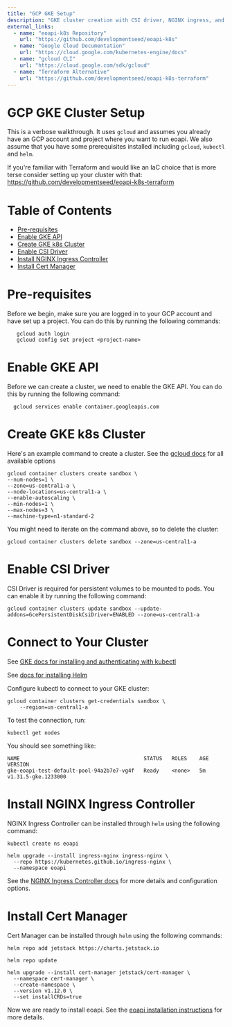 ```yaml
---
title: "GCP GKE Setup"
description: "GKE cluster creation with CSI driver, NGINX ingress, and cert-manager"
external_links:
  - name: "eoapi-k8s Repository"
    url: "https://github.com/developmentseed/eoapi-k8s"
  - name: "Google Cloud Documentation"
    url: "https://cloud.google.com/kubernetes-engine/docs"
  - name: "gcloud CLI"
    url: "https://cloud.google.com/sdk/gcloud"
  - name: "Terraform Alternative"
    url: "https://github.com/developmentseed/eoapi-k8s-terraform"
---
```


# GCP GKE Cluster Setup

This is a verbose walkthrough. It uses `gcloud` and assumes you already have an GCP account and project where you want to run eoapi. We also assume that you have some prerequisites installed including `gcloud`, `kubectl` and `helm`.

If you're familiar with Terraform and would like an IaC choice that is more terse consider setting up your cluster with that: https://github.com/developmentseed/eoapi-k8s-terraform

# Table of Contents
- [Pre-requisites](#pre-requisites)
- [Enable GKE API](#enable-gke-api)
- [Create GKE k8s Cluster](#create-gke-k8s-cluster)
- [Enable CSI Driver](#enable-csi-driver)
- [Install NGINX Ingress Controller](#install-nginx-ingress-controller)
- [Install Cert Manager](#install-cert-manager)


 # Pre-requisites

 Before we begin, make sure you are logged in to your GCP account and have set up a project. You can do this by running the following commands:
 ```
    gcloud auth login
    gcloud config set project <project-name>
```

# Enable GKE API

Before we can create a cluster, we need to enable the GKE API. You can do this by running the following command:
```
  gcloud services enable container.googleapis.com
```

# Create GKE k8s Cluster

Here's an example command to create a cluster. See the [gcloud docs](https://cloud.google.com/sdk/gcloud/reference/container/clusters/create) for all available options
  ```
  gcloud container clusters create sandbox \
  --num-nodes=1 \
  --zone=us-central1-a \
  --node-locations=us-central1-a \
  --enable-autoscaling \
  --min-nodes=1 \
  --max-nodes=3 \
  --machine-type=n1-standard-2
  ```

You might need to iterate on the command above, so to delete the cluster:
  ```
  gcloud container clusters delete sandbox --zone=us-central1-a
  ```

# Enable CSI Driver

CSI Driver is required for persistent volumes to be mounted to pods. You can enable it by running the following command:

```
gcloud container clusters update sandbox --update-addons=GcePersistentDiskCsiDriver=ENABLED --zone=us-central1-a
```

# Connect to Your Cluster

See [GKE docs for installing and authenticating with kubectl](https://cloud.google.com/kubernetes-engine/docs/how-to/cluster-access-for-kubectl#install_plugin)

See [docs for installing Helm](https://helm.sh/docs/intro/install/)

Configure kubectl to connect to your GKE cluster:

```
gcloud container clusters get-credentials sandbox \
    --region=us-central1-a
```

To test the connection, run:

```
kubectl get nodes
```

You should see something like:

```
NAME                                        STATUS   ROLES    AGE   VERSION
gke-eoapi-test-default-pool-94a2b7e7-vg4f   Ready    <none>   5m   v1.31.5-gke.1233000
```

# Install NGINX Ingress Controller

NGINX Ingress Controller can be installed through `helm` using the following command:
```
kubectl create ns eoapi

helm upgrade --install ingress-nginx ingress-nginx \
  --repo https://kubernetes.github.io/ingress-nginx \
  --namespace eoapi
```

See the [NGINX Ingress Controller docs](https://kubernetes.github.io/ingress-nginx/deploy/) for more details and configuration options.

# Install Cert Manager

Cert Manager can be installed through `helm` using the following commands:
```
helm repo add jetstack https://charts.jetstack.io

helm repo update

helm upgrade --install cert-manager jetstack/cert-manager \
  --namespace cert-manager \
  --create-namespace \
  --version v1.12.0 \
  --set installCRDs=true
```

Now we are ready to install eoapi. See the [eoapi installation instructions](./helm-install.md) for more details.
